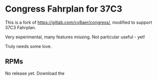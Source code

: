 # Congress Fahrplan for 37C3

This is a fork of https://gitlab.com/cy8aer/congress/, modified to support 37C3 Fahrplan.

Very experimental, many features missing. Not particular useful - yet!

Truly needs some love.

## RPMs
No release yet. Download the 
